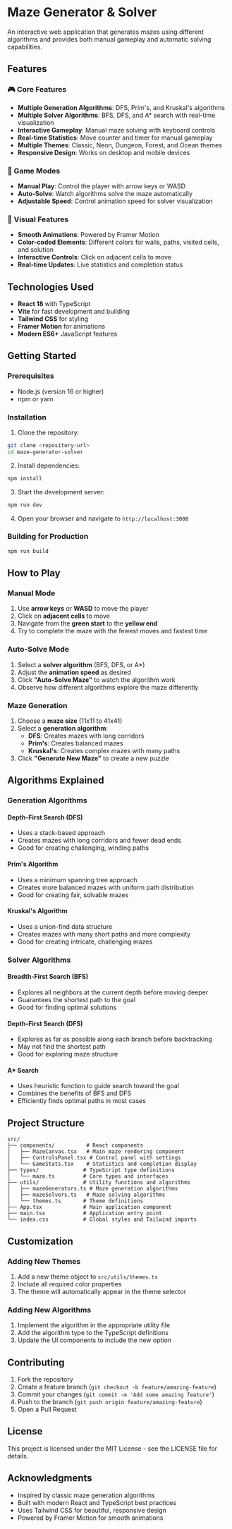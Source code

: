 # Maze Generator & Solver

An interactive web application that generates mazes using different algorithms and provides both manual gameplay and automatic solving capabilities.

## Features

### 🎮 Core Features
- **Multiple Generation Algorithms**: DFS, Prim's, and Kruskal's algorithms
- **Multiple Solver Algorithms**: BFS, DFS, and A* search with real-time visualization
- **Interactive Gameplay**: Manual maze solving with keyboard controls
- **Real-time Statistics**: Move counter and timer for manual gameplay
- **Multiple Themes**: Classic, Neon, Dungeon, Forest, and Ocean themes
- **Responsive Design**: Works on desktop and mobile devices

### 🎯 Game Modes
- **Manual Play**: Control the player with arrow keys or WASD
- **Auto-Solve**: Watch algorithms solve the maze automatically
- **Adjustable Speed**: Control animation speed for solver visualization

### 🎨 Visual Features
- **Smooth Animations**: Powered by Framer Motion
- **Color-coded Elements**: Different colors for walls, paths, visited cells, and solution
- **Interactive Controls**: Click on adjacent cells to move
- **Real-time Updates**: Live statistics and completion status

## Technologies Used

- **React 18** with TypeScript
- **Vite** for fast development and building
- **Tailwind CSS** for styling
- **Framer Motion** for animations
- **Modern ES6+** JavaScript features

## Getting Started

### Prerequisites
- Node.js (version 16 or higher)
- npm or yarn

### Installation

1. Clone the repository:
```bash
git clone <repository-url>
cd maze-generator-solver
```

2. Install dependencies:
```bash
npm install
```

3. Start the development server:
```bash
npm run dev
```

4. Open your browser and navigate to `http://localhost:3000`

### Building for Production

```bash
npm run build
```

## How to Play

### Manual Mode
1. Use **arrow keys** or **WASD** to move the player
2. Click on **adjacent cells** to move
3. Navigate from the **green start** to the **yellow end**
4. Try to complete the maze with the fewest moves and fastest time

### Auto-Solve Mode
1. Select a **solver algorithm** (BFS, DFS, or A*)
2. Adjust the **animation speed** as desired
3. Click **"Auto-Solve Maze"** to watch the algorithm work
4. Observe how different algorithms explore the maze differently

### Maze Generation
1. Choose a **maze size** (11x11 to 41x41)
2. Select a **generation algorithm**:
   - **DFS**: Creates mazes with long corridors
   - **Prim's**: Creates balanced mazes
   - **Kruskal's**: Creates complex mazes with many paths
3. Click **"Generate New Maze"** to create a new puzzle

## Algorithms Explained

### Generation Algorithms

#### Depth-First Search (DFS)
- Uses a stack-based approach
- Creates mazes with long corridors and fewer dead ends
- Good for creating challenging, winding paths

#### Prim's Algorithm
- Uses a minimum spanning tree approach
- Creates more balanced mazes with uniform path distribution
- Good for creating fair, solvable mazes

#### Kruskal's Algorithm
- Uses a union-find data structure
- Creates mazes with many short paths and more complexity
- Good for creating intricate, challenging mazes

### Solver Algorithms

#### Breadth-First Search (BFS)
- Explores all neighbors at the current depth before moving deeper
- Guarantees the shortest path to the goal
- Good for finding optimal solutions

#### Depth-First Search (DFS)
- Explores as far as possible along each branch before backtracking
- May not find the shortest path
- Good for exploring maze structure

#### A* Search
- Uses heuristic function to guide search toward the goal
- Combines the benefits of BFS and DFS
- Efficiently finds optimal paths in most cases

## Project Structure

```
src/
├── components/          # React components
│   ├── MazeCanvas.tsx   # Main maze rendering component
│   ├── ControlsPanel.tsx # Control panel with settings
│   └── GameStats.tsx    # Statistics and completion display
├── types/              # TypeScript type definitions
│   └── maze.ts         # Core types and interfaces
├── utils/              # Utility functions and algorithms
│   ├── mazeGenerators.ts # Maze generation algorithms
│   ├── mazeSolvers.ts   # Maze solving algorithms
│   └── themes.ts       # Theme definitions
├── App.tsx             # Main application component
├── main.tsx            # Application entry point
└── index.css           # Global styles and Tailwind imports
```

## Customization

### Adding New Themes
1. Add a new theme object to `src/utils/themes.ts`
2. Include all required color properties
3. The theme will automatically appear in the theme selector

### Adding New Algorithms
1. Implement the algorithm in the appropriate utility file
2. Add the algorithm type to the TypeScript definitions
3. Update the UI components to include the new option

## Contributing

1. Fork the repository
2. Create a feature branch (`git checkout -b feature/amazing-feature`)
3. Commit your changes (`git commit -m 'Add some amazing feature'`)
4. Push to the branch (`git push origin feature/amazing-feature`)
5. Open a Pull Request

## License

This project is licensed under the MIT License - see the LICENSE file for details.

## Acknowledgments

- Inspired by classic maze generation algorithms
- Built with modern React and TypeScript best practices
- Uses Tailwind CSS for beautiful, responsive design
- Powered by Framer Motion for smooth animations
